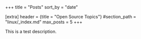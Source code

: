 +++
title = "Posts"
sort_by = "date"

[extra]
header = {title = "Open Source Topics"}
#section_path = "linux/_index.md"
max_posts = 5
+++

This is a test description.